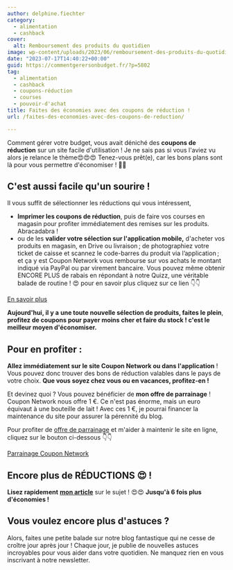 ```yaml
---
author: delphine.fiechter
category:
  - alimentation
  - cashback
cover:
  alt: Remboursement des produits du quotidien
image: wp-content/uploads/2023/06/remboursement-des-produits-du-quotidien-e1686257707824.png
date: "2023-07-17T14:40:22+00:00"
guid: https://commentgerersonbudget.fr/?p=5802
tag:
  - alimentation
  - cashback
  - coupons-réduction
  - courses
  - pouvoir-d'achat
title: Faites des économies avec des coupons de réduction !
url: /faites-des-economies-avec-des-coupons-de-reduction/

---
```

Comment gérer votre budget, vous avait déniché des **coupons de réduction** sur un site facile d'utilisation ! Je ne sais pas si vous l'aviez vu alors je relance le thème😍😍😍 Tenez-vous prêt(e), car les bons plans sont là pour vous permettre d'économiser ! 🎁🎁

## C'est aussi facile qu'un sourire !

Il vous suffit de sélectionner les réductions qui vous intéressent,

- **Imprimer les coupons de réduction**, puis de faire vos courses en magasin pour profiter immédiatement des remises sur les produits. Abracadabra !
- ou de les **valider votre sélection sur l'application mobile,** d'acheter vos produits en magasin, en Drive ou livraison ; de photographiez votre ticket de caisse et scannez le code-barres du produit via l’application ; et ça y est Coupon Network vous rembourse sur vos achats le montant indiqué via PayPal ou par virement bancaire. Vous pouvez même obtenir ENCORE PLUS de rabais en répondant à notre Quizz, une véritable balade de routine ! 😍 pour en savoir plus cliquez sur ce lien 👇👇

[En savoir plus](https://commentgerersonbudget.fr/remboursement-des-produits-du-quotidien-assure/)

**Aujourd'hui, il y a** **une toute nouvelle sélection de produits, faites le plein**, **profitez de coupons pour payer moins cher et faire du stock ! c'est le meilleur moyen d'économiser.**

## Pour en profiter :

**Allez immédiatement sur le site Coupon Network ou dans l'application** ! Vous pouvez donc trouver des bons de réduction valables dans le pays de votre choix. **Que vous soyez chez vous ou en vacances, profitez-en !**

Et devinez quoi ? Vous pouvez bénéficier de **mon offre de parrainage** ! Coupon Network nous offre 1 €. Ce n'est pas énorme, mais un euro équivaut à une bouteille de lait ! Avec ces 1 €, je pourrai financer la maintenance du site pour assurer la pérennité du blog.

Pour profiter de [offre de parrainage](https://www.couponnetwork.fr/account/register?referral=K3W8JD "") et m'aider à maintenir le site en ligne, cliquez sur le bouton ci-dessous 👇👇

[Parrainage Coupon Network](https://www.couponnetwork.fr/account/register?referral=K3W8JD)

## Encore plus de RÉDUCTIONS 😍 !

**Lisez rapidement** **[mon article](https://commentgerersonbudget.fr/remboursement-des-produits-du-quotidien-assure/)** sur le sujet ! 😍😍 **Jusqu'à 6 fois plus d'économies !**

## Vous voulez encore plus d'astuces ?

Alors, faites une petite balade sur notre blog fantastique qui ne cesse de croître jour après jour ! Chaque jour, je publie de nouvelles astuces incroyables pour vous aider dans votre quotidien. Ne manquez rien en vous inscrivant à notre newsletter.
